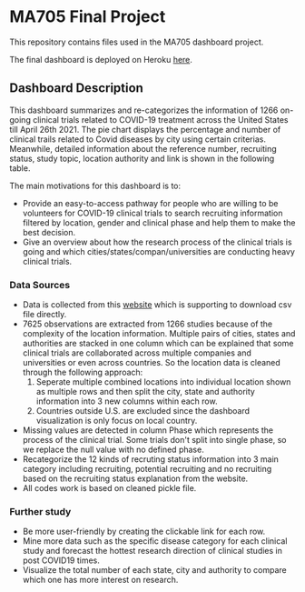 # MA705 Final Project

This repository contains files used in the MA705 dashboard project.

The final dashboard is deployed on Heroku [here](https://volunteer-covid-clinical-trial.herokuapp.com/).

## Dashboard Description

This dashboard summarizes and re-categorizes the information of 1266 on-going clinical trials related to COVID-19 treatment across the United States till April 26th 2021. The pie chart displays the percentage and number of clinical trails related to Covid diseases by city using certain criterias. Meanwhile, detailed information about the reference number, recruiting status, study topic, location authority and link is shown in the following table.

The main motivations for this dashboard is to:
 - Provide an easy-to-access pathway for people who are willing to be volunteers for COVID-19 clinical trials to search recruiting information filtered by location, gender and clinical phase and help them to make the best decision.
 - Give an overview about how the research process of the clinical trials is going and which cities/states/compan/universities are conducting heavy clinical trials. 

### Data Sources

- Data is collected from this [website](https://clinicaltrials.gov/) which is supporting to download csv file directly. 
- 7625 observations are extracted from 1266 studies because of the complexity of the location information. Multiple pairs of cities, states and authorities are stacked in one column which can be explained that some clinical trials are collaborated across multiple companies and universities or even across countries. So the location data is cleaned  through the following approach:
   1. Seperate multiple combined locations into individual location shown as multiple rows and then split the city, state and authority information into 3 new columns within each row.
   2. Countries outside U.S. are excluded since the dashboard visualization is only focus on local country. 
- Missing values are detected in column Phase which represents the process of the clinical trial. Some trials don't split into single phase, so we replace the null value with no defined phase.
- Recategorize the 12 kinds of recruting status information into 3 main category including recruiting, potential recruiting and no recruiting based on the recruiting status explanation from the website.
- All codes work is based on cleaned pickle file.

### Further study
- Be more user-friendly by creating the clickable link for each row.
- Mine more data such as the specific disease category for each clinical study and forecast the hottest research direction of clinical studies in post COVID19 times.
- Visualize the total number of each state, city and authority to compare which one has more interest on research.


